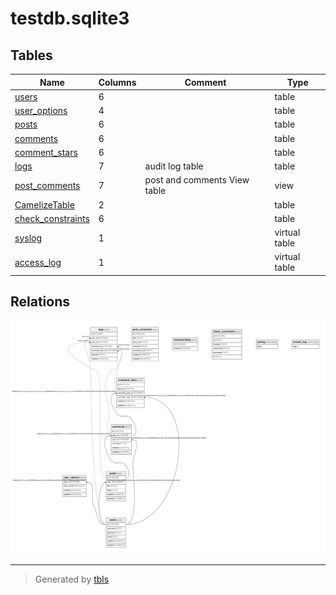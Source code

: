 # testdb.sqlite3

## Tables

| Name | Columns | Comment | Type |
| ---- | ------- | ------- | ---- |
| [users](users.md) | 6 |  | table |
| [user_options](user_options.md) | 4 |  | table |
| [posts](posts.md) | 6 |  | table |
| [comments](comments.md) | 6 |  | table |
| [comment_stars](comment_stars.md) | 6 |  | table |
| [logs](logs.md) | 7 | audit log table | table |
| [post_comments](post_comments.md) | 7 | post and comments View table | view |
| [CamelizeTable](CamelizeTable.md) | 2 |  | table |
| [check_constraints](check_constraints.md) | 6 |  | table |
| [syslog](syslog.md) | 1 |  | virtual table |
| [access_log](access_log.md) | 1 |  | virtual table |

## Relations

![er](schema.png)

---

> Generated by [tbls](https://github.com/k1LoW/tbls)
